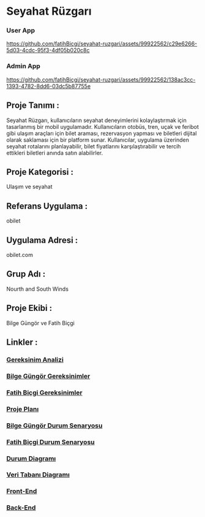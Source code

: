 # Seyahat Rüzgarı

### User App
https://github.com/fatihBicgi/seyahat-ruzgari/assets/99922562/c29e6266-5d03-4cdc-95f3-4df05b020c8c
### Admin App
https://github.com/fatihBicgi/seyahat-ruzgari/assets/99922562/138ac3cc-1393-4782-8dd6-03dc5b87755e

## Proje Tanımı :

Seyahat Rüzgarı, kullanıcıların seyahat deneyimlerini kolaylaştırmak için tasarlanmış bir mobil uygulamadır. Kullanıcıların otobüs, tren, uçak ve feribot gibi ulaşım araçları için bilet araması, rezervasyon yapması ve biletleri dijital olarak saklaması için bir platform sunar. Kullanıcılar, uygulama üzerinden seyahat rotalarını planlayabilir, bilet fiyatlarını karşılaştırabilir ve tercih ettikleri biletleri anında satın alabilirler.

## Proje Kategorisi : 

Ulaşım ve seyahat

## Referans Uygulama : 

obilet

## Uygulama Adresi : 

obilet.com

## Grup Adı : 

Nourth and South Winds

## Proje Ekibi : 

Bilge Güngör ve Fatih Biçgi

## Linkler :

### [Gereksinim Analizi](https://github.com/fatihBicgi/seyahat-ruzgari/blob/main/Readme%20Files/Gereksinim%20Analizi.md)

### [Bilge Güngör Gereksinimler](https://github.com/fatihBicgi/seyahat-ruzgari/blob/5cca485f5c940cede3f769cde539eb5699b98c85/Readme%20Files/Bilge%20G%C3%BCng%C3%B6r%20Gereksinimler.md)

### [Fatih Biçgi Gereksinimler](https://github.com/fatihBicgi/seyahat-ruzgari/blob/main/Readme%20Files/Fatih%20Biçgi%20Gereksinimler.md)

### [Proje Planı](https://github.com/fatihBicgi/seyahat-ruzgari/blob/main/Readme%20Files/Proje%20Planı.md)

### [Bilge Güngör Durum Senaryosu](https://github.com/fatihBicgi/seyahat-ruzgari/blob/main/Readme%20Files/Bilge%20Güngör%20Durum%20Senaryosu.md)

### [Fatih Biçgi Durum Senaryosu](https://github.com/fatihBicgi/seyahat-ruzgari/blob/main/Readme%20Files/Fatih%20Biçgi%20Durum%20Senaryosu.md)

### [Durum Diagramı](https://github.com/fatihBicgi/seyahat-ruzgari/blob/main/Readme%20Files/Durum%20Diagramı.md)

### [Veri Tabanı Diagramı](https://github.com/fatihBicgi/seyahat-ruzgari/blob/main/Readme%20Files/Veri%20Tabanı%20Diagramı.md)

### [Front-End](https://github.com/fatihBicgi/seyahat-ruzgari/blob/main/Readme%20Files/Front-End.md)

### [Back-End](https://github.com/fatihBicgi/seyahat-ruzgari/blob/main/Readme%20Files/Back-End.md)
